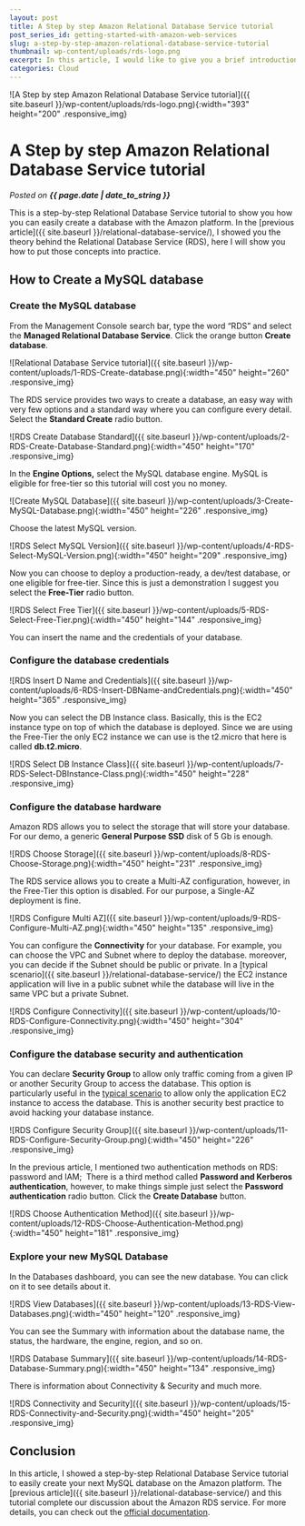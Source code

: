 ```yaml
---
layout: post
title: A Step by step Amazon Relational Database Service tutorial
post_series_id: getting-started-with-amazon-web-services
slug: a-step-by-step-amazon-relational-database-service-tutorial
thumbnail: wp-content/uploads/rds-logo.png
excerpt: In this article, I would like to give you a brief introduction to Kubernetes and how to deploy applications on it.
categories: Cloud
---
```


![A Step by step Amazon Relational Database Service tutorial]({{ site.baseurl }}/wp-content/uploads/rds-logo.png){:width="393" height="200" .responsive_img}

# A Step by step Amazon Relational Database Service tutorial
_Posted on **{{ page.date | date_to_string }}**_

This is a step-by-step Relational Database Service tutorial to show you how you can easily create a database with the Amazon platform. In the [previous article]({{ site.baseurl }}/relational-database-service/), I showed you the theory behind the Relational Database Service (RDS), here I will show you how to put those concepts into practice.

## How to Create a MySQL database

### Create the MySQL database

From the Management Console search bar, type the word “RDS” and select the **Managed Relational Database Service**. Click the orange button **Create database**.

![Relational Database Service tutorial]({{ site.baseurl }}/wp-content/uploads/1-RDS-Create-database.png){:width="450" height="260" .responsive_img}

The RDS service provides two ways to create a database, an easy way with very few options and a standard way where you can configure every detail. Select the **Standard Create** radio button.

![RDS Create Database Standard]({{ site.baseurl }}/wp-content/uploads/2-RDS-Create-Database-Standard.png){:width="450" height="170" .responsive_img}

In the **Engine Options,** select the MySQL database engine. MySQL is eligible for free-tier so this tutorial will cost you no money.

![Create MySQL Database]({{ site.baseurl }}/wp-content/uploads/3-Create-MySQL-Database.png){:width="450" height="226" .responsive_img}

Choose the latest MySQL version.

![RDS Select MySQL Version]({{ site.baseurl }}/wp-content/uploads/4-RDS-Select-MySQL-Version.png){:width="450" height="209" .responsive_img}

Now you can choose to deploy a production-ready, a dev/test database, or one eligible for free-tier. Since this is just a demonstration I suggest you select the **Free-Tier** radio button.

![RDS Select Free Tier]({{ site.baseurl }}/wp-content/uploads/5-RDS-Select-Free-Tier.png){:width="450" height="144" .responsive_img}

You can insert the name and the credentials of your database.

### Configure the database credentials

![RDS Insert D Name and Credentials]({{ site.baseurl }}/wp-content/uploads/6-RDS-Insert-DBName-andCredentials.png){:width="450" height="365" .responsive_img}

Now you can select the DB Instance class. Basically, this is the EC2 instance type on top of which the database is deployed. Since we are using the Free-Tier the only EC2 instance we can use is the t2.micro that here is called **db.t2.micro**.

![RDS Select DB Instance Class]({{ site.baseurl }}/wp-content/uploads/7-RDS-Select-DBInstance-Class.png){:width="450" height="228" .responsive_img}

### Configure the database hardware

Amazon RDS allows you to select the storage that will store your database. For our demo, a generic **General Purpose SSD** disk of 5 Gb is enough.

![RDS Choose Storage]({{ site.baseurl }}/wp-content/uploads/8-RDS-Choose-Storage.png){:width="450" height="231" .responsive_img}

The RDS service allows you to create a Multi-AZ configuration, however, in the Free-Tier this option is disabled. For our purpose, a Single-AZ deployment is fine.

![RDS Configure Multi AZ]({{ site.baseurl }}/wp-content/uploads/9-RDS-Configure-Multi-AZ.png){:width="450" height="135" .responsive_img}

You can configure the **Connectivity** for your database. For example, you can choose the VPC and Subnet where to deploy the database. moreover, you can decide if the Subnet should be public or private. In a [typical scenario]({{ site.baseurl }}/relational-database-service/) the EC2 instance application will live in a public subnet while the database will live in the same VPC but a private Subnet.

![RDS Configure Connectivity]({{ site.baseurl }}/wp-content/uploads/10-RDS-Configure-Connectivity.png){:width="450" height="304" .responsive_img}

### Configure the database security and authentication

You can declare **Security Group** to allow only traffic coming from a given IP or another Security Group to access the database. This option is particularly useful in the [typical scenario](relational-database-service) to allow only the application EC2 instance to access the database. This is another security best practice to avoid hacking your database instance.

![RDS Configure Security Group]({{ site.baseurl }}/wp-content/uploads/11-RDS-Configure-Security-Group.png){:width="450" height="226" .responsive_img}

In the previous article, I mentioned two authentication methods on RDS: password and IAM;  There is a third method called **Password and Kerberos authentication**, however, to make things simple just select the **Password authentication** radio button. Click the **Create Database** button.

![RDS Choose Authentication Method]({{ site.baseurl }}/wp-content/uploads/12-RDS-Choose-Authentication-Method.png){:width="450" height="181" .responsive_img}

### Explore your new MySQL Database

In the Databases dashboard, you can see the new database. You can click on it to see details about it.

![RDS View Databases]({{ site.baseurl }}/wp-content/uploads/13-RDS-View-Databases.png){:width="450" height="120" .responsive_img}

You can see the Summary with information about the database name, the status, the hardware, the engine, region, and so on.

![RDS Database Summary]({{ site.baseurl }}/wp-content/uploads/14-RDS-Database-Summary.png){:width="450" height="134" .responsive_img}

There is information about Connectivity & Security and much more.

![RDS Connectivity and Security]({{ site.baseurl }}/wp-content/uploads/15-RDS-Connectivity-and-Security.png){:width="450" height="205" .responsive_img}

## Conclusion

In this article, I showed a step-by-step Relational Database Service tutorial to easily create your next MySQL database on the Amazon platform. The [previous article]({{ site.baseurl }}/relational-database-service/) and this tutorial complete our discussion about the Amazon RDS service. For more details, you can check out the [official documentation](https://docs.aws.amazon.com/it_it/AmazonRDS/latest/UserGuide/Welcome.html).
